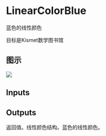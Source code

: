 # LinearColorBlue

蓝色的线性颜色

目标是Kismet数学图书馆

## 图示

![]($-20221218-19473260.png)

## Inputs

## Outputs

返回值。线性颜色结构。蓝色的线性颜色。
